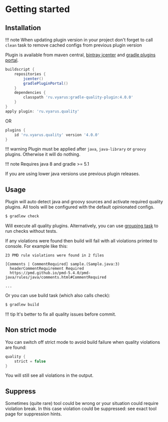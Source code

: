 # Getting started

## Installation

!!! note
    When updating plugin version in your project don't forget to call `clean` task to remove cached configs from previous plugin version

Plugin is available from maven central, [bintray jcenter](https://bintray.com/bintray/jcenter)
and [gradle plugins portal](https://plugins.gradle.org).

```groovy
buildscript {
    repositories {
        jcenter()
        gradlePluginPortal()
    }
    dependencies {
        classpath 'ru.vyarus:gradle-quality-plugin:4.0.0'
    }
}
apply plugin: 'ru.vyarus.quality'
```

OR

```groovy
plugins {
    id 'ru.vyarus.quality' version '4.0.0'
}
```

!!! warning
    Plugin must be applied after `java`, `java-library` or `groovy` plugins. Otherwise it will do nothing.

!!! note
    Requires java 8 and gradle >= 5.1

If you are using lower java versions use previous plugin releases.

## Usage

Plugin will auto detect java and groovy sources and activate required quality plugins.
All tools will be configured with the default opinionated configs. 

```bash
$ gradlew check
```

Will execute all quality plugins. Alternatively, you can use [grouping task](task/group.md) to run checks without tests.

If any violations were found then build will fail with all violations printed to console. For example like this:

```
23 PMD rule violations were found in 2 files

[Comments | CommentRequired] sample.(Sample.java:3) 
  headerCommentRequirement Required
  https://pmd.github.io/pmd-5.4.0/pmd-java/rules/java/comments.html#CommentRequired
  
...  
```

Or you can use build task (which also calls check): 

```bash
$ gradlew build
```

!!! tip
    It's better to fix all quality issues before commit.

## Non strict mode

You can switch off strict mode to avoid build failure when quality violations are found:

```groovy
quality {
    strict = false
}
```

You will still see all violations in the output.

## Suppress

Sometimes (quite rare) tool could be wrong or your situation
could require violation break. In this case violation could be suppressed: see exact tool page for suppression hints.